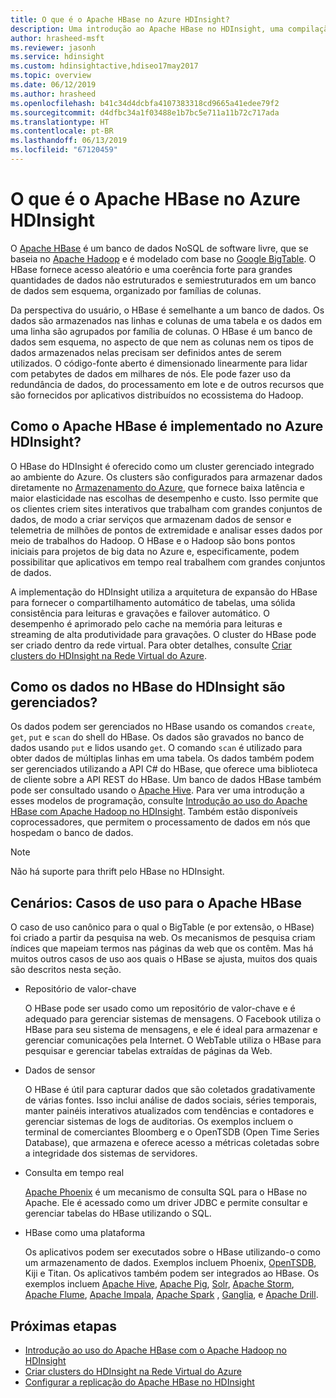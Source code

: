 ```yaml
---
title: O que é o Apache HBase no Azure HDInsight?
description: Uma introdução ao Apache HBase no HDInsight, uma compilação de banco de dados NoSQL no Hadoop. Aprenda sobre casos de uso e compare HBase com outros clusters Hadoop.
author: hrasheed-msft
ms.reviewer: jasonh
ms.service: hdinsight
ms.custom: hdinsightactive,hdiseo17may2017
ms.topic: overview
ms.date: 06/12/2019
ms.author: hrasheed
ms.openlocfilehash: b41c34d4dcbfa4107383318cd9665a41edee79f2
ms.sourcegitcommit: d4dfbc34a1f03488e1b7bc5e711a11b72c717ada
ms.translationtype: HT
ms.contentlocale: pt-BR
ms.lasthandoff: 06/13/2019
ms.locfileid: "67120459"
---
```

# <a name="what-is-apache-hbase-in-azure-hdinsight"></a>O que é o Apache HBase no Azure HDInsight

O [Apache HBase](https://hbase.apache.org/) é um banco de dados NoSQL de software livre, que se baseia no [Apache Hadoop](https://hadoop.apache.org/) e é modelado com base no [Google BigTable](https://cloud.google.com/bigtable/). O HBase fornece acesso aleatório e uma coerência forte para grandes quantidades de dados não estruturados e semiestruturados em um banco de dados sem esquema, organizado por famílias de colunas.

Da perspectiva do usuário, o HBase é semelhante a um banco de dados. Os dados são armazenados nas linhas e colunas de uma tabela e os dados em uma linha são agrupados por família de colunas. O HBase é um banco de dados sem esquema, no aspecto de que nem as colunas nem os tipos de dados armazenados nelas precisam ser definidos antes de serem utilizados. O código-fonte aberto é dimensionado linearmente para lidar com petabytes de dados em milhares de nós. Ele pode fazer uso da redundância de dados, do processamento em lote e de outros recursos que são fornecidos por aplicativos distribuídos no ecossistema do Hadoop.

## <a name="how-is-apache-hbase-implemented-in-azure-hdinsight"></a>Como o Apache HBase é implementado no Azure HDInsight?

O HBase do HDInsight é oferecido como um cluster gerenciado integrado ao ambiente do Azure. Os clusters são configurados para armazenar dados diretamente no [Armazenamento do Azure](./../hdinsight-hadoop-use-blob-storage.md), que fornece baixa latência e maior elasticidade nas escolhas de desempenho e custo. Isso permite que os clientes criem sites interativos que trabalham com grandes conjuntos de dados, de modo a criar serviços que armazenam dados de sensor e telemetria de milhões de pontos de extremidade e analisar esses dados por meio de trabalhos do Hadoop. O HBase e o Hadoop são bons pontos iniciais para projetos de big data no Azure e, especificamente, podem possibilitar que aplicativos em tempo real trabalhem com grandes conjuntos de dados.

A implementação do HDInsight utiliza a arquitetura de expansão do HBase para fornecer o compartilhamento automático de tabelas, uma sólida consistência para leituras e gravações e failover automático. O desempenho é aprimorado pelo cache na memória para leituras e streaming de alta produtividade para gravações. O cluster do HBase pode ser criado dentro da rede virtual. Para obter detalhes, consulte [Criar clusters do HDInsight na Rede Virtual do Azure](./apache-hbase-provision-vnet.md).

## <a name="how-is-data-managed-in-hdinsight-hbase"></a>Como os dados no HBase do HDInsight são gerenciados?
Os dados podem ser gerenciados no HBase usando os comandos `create`, `get`, `put` e `scan` do shell do HBase. Os dados são gravados no banco de dados usando `put` e lidos usando `get`. O comando `scan` é utilizado para obter dados de múltiplas linhas em uma tabela. Os dados também podem ser gerenciados utilizando a API C# do HBase, que oferece uma biblioteca de cliente sobre a API REST do HBase. Um banco de dados HBase também pode ser consultado usando o [Apache Hive](https://hive.apache.org/). Para ver uma introdução a esses modelos de programação, consulte [Introdução ao uso do Apache HBase com Apache Hadoop no HDInsight](./apache-hbase-tutorial-get-started-linux.md). Também estão disponíveis coprocessadores, que permitem o processamento de dados em nós que hospedam o banco de dados.

> [!NOTE]  
> Não há suporte para thrift pelo HBase no HDInsight.

## <a name="scenarios-use-cases-for-apache-hbase"></a>Cenários: Casos de uso para o Apache HBase
O caso de uso canônico para o qual o BigTable (e por extensão, o HBase) foi criado a partir da pesquisa na web. Os mecanismos de pesquisa criam índices que mapeiam termos nas páginas da web que os contêm. Mas há muitos outros casos de uso aos quais o HBase se ajusta, muitos dos quais são descritos nesta seção.

* Repositório de valor-chave
  
    O HBase pode ser usado como um repositório de valor-chave e é adequado para gerenciar sistemas de mensagens. O Facebook utiliza o HBase para seu sistema de mensagens, e ele é ideal para armazenar e gerenciar comunicações pela Internet. O WebTable utiliza o HBase para pesquisar e gerenciar tabelas extraídas de páginas da Web.
* Dados de sensor
  
    O HBase é útil para capturar dados que são coletados gradativamente de várias fontes. Isso inclui análise de dados sociais, séries temporais, manter painéis interativos atualizados com tendências e contadores e gerenciar sistemas de logs de auditorias. Os exemplos incluem o terminal de comerciantes Bloomberg e o OpenTSDB (Open Time Series Database), que armazena e oferece acesso a métricas coletadas sobre a integridade dos sistemas de servidores.
* Consulta em tempo real
  
    [Apache Phoenix](https://phoenix.apache.org/) é um mecanismo de consulta SQL para o HBase no Apache. Ele é acessado como um driver JDBC e permite consultar e gerenciar tabelas do HBase utilizando o SQL.
* HBase como uma plataforma
  
    Os aplicativos podem ser executados sobre o HBase utilizando-o como um armazenamento de dados. Exemplos incluem Phoenix, [OpenTSDB](http://opentsdb.net/), Kiji e Titan. Os aplicativos também podem ser integrados ao HBase. Os exemplos incluem [Apache Hive](https://hive.apache.org/), [Apache Pig](https://pig.apache.org/), [Solr](https://lucene.apache.org/solr/), [Apache Storm](https://storm.apache.org/), [Apache Flume](https://flume.apache.org/), [ Apache Impala](https://impala.apache.org/), [Apache Spark](https://spark.apache.org/) , [Ganglia](http://ganglia.info/), e [Apache Drill](https://drill.apache.org/).

## <a name="next-steps"></a>Próximas etapas

* [Introdução ao uso do Apache HBase com o Apache Hadoop no HDInsight](./apache-hbase-tutorial-get-started-linux.md)
* [Criar clusters do HDInsight na Rede Virtual do Azure](./apache-hbase-provision-vnet.md)
* [Configurar a replicação do Apache HBase no HDInsight](apache-hbase-replication.md)
